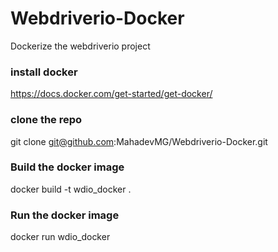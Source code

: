 # Webdriverio-Docker
Dockerize the webdriverio project

### install docker 
https://docs.docker.com/get-started/get-docker/


### clone the repo 
git clone git@github.com:MahadevMG/Webdriverio-Docker.git

### Build the docker image
docker build -t wdio_docker .

### Run the docker image
docker run wdio_docker